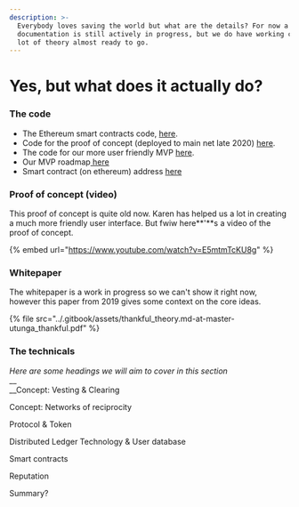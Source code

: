 ```yaml
---
description: >-
  Everybody loves saving the world but what are the details? For now a lot of
  documentation is still actively in progress, but we do have working code and a
  lot of theory almost ready to go.
---
```


# Yes, but what does it actually do?

### The code

* The Ethereum smart contracts code, [here](https://github.com/CashlessSociety/cashless).
* Code for the proof of concept (deployed to main net late 2020) [here](https://github.com/CashlessSociety/cashless-express).
* The code for our more user friendly MVP [here](https://github.com/CashlessSociety/cashless-ui).
* Our MVP roadmap[ here](https://github.com/CashlessSociety/cashless-ui/issues/120)
* Smart contract (on ethereum) address [here](https://etherscan.io/address/0x9c30cc03246443d6c9e211c298bbd94ef889151e#code) 

### **Proof of concept (video)**

This proof of concept is quite old now. Karen has helped us a lot in creating a much more friendly user interface. But fwiw here**'**s a video of the proof of concept.

{% embed url="https://www.youtube.com/watch?v=E5mtmTcKU8g" %}

### Whitepaper

The whitepaper is a work in progress so we can't show it right now, however this paper from 2019 gives some context on the core ideas.

{% file src="../.gitbook/assets/thankful_theory.md-at-master-utunga_thankful.pdf" %}

### The technicals

_Here are some headings we will aim to cover in this section_\
__\
__Concept: Vesting & Clearing

Concept: Networks of reciprocity

Protocol & Token

Distributed Ledger Technology & User database

Smart contracts

Reputation

Summary?
